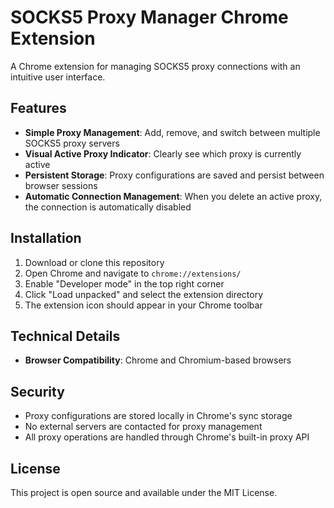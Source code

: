# SOCKS5 Proxy Manager Chrome Extension

A Chrome extension for managing SOCKS5 proxy connections with an intuitive user interface.

## Features

-  **Simple Proxy Management**: Add, remove, and switch between multiple SOCKS5 proxy servers
-  **Visual Active Proxy Indicator**: Clearly see which proxy is currently active
-  **Persistent Storage**: Proxy configurations are saved and persist between browser sessions
-  **Automatic Connection Management**: When you delete an active proxy, the connection is automatically disabled

## Installation

1. Download or clone this repository
2. Open Chrome and navigate to `chrome://extensions/`
3. Enable "Developer mode" in the top right corner
4. Click "Load unpacked" and select the extension directory
5. The extension icon should appear in your Chrome toolbar

## Technical Details

-  **Browser Compatibility**: Chrome and Chromium-based browsers

## Security
- Proxy configurations are stored locally in Chrome's sync storage
- No external servers are contacted for proxy management
- All proxy operations are handled through Chrome's built-in proxy API

## License
This project is open source and available under the MIT License.